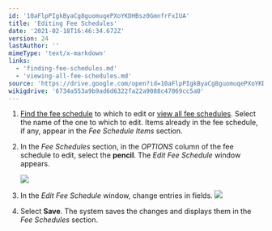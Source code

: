 ```yaml
---
id: '10aFlpPIgkByaCg8guomuqePXoYKDHBsz0GmnfrFxIUA'
title: 'Editing Fee Schedules'
date: '2021-02-18T16:46:34.672Z'
version: 24
lastAuthor: ''
mimeType: 'text/x-markdown'
links:
  - 'finding-fee-schedules.md'
  - 'viewing-all-fee-schedules.md'
source: 'https://drive.google.com/open?id=10aFlpPIgkByaCg8guomuqePXoYKDHBsz0GmnfrFxIUA'
wikigdrive: '6734a553a9b9ad6d6322fa22a9088c47069cc5a0'
---
```

1. [Find the fee schedule](finding-fee-schedules.md) to which to edit or [view all fee schedules](viewing-all-fee-schedules.md). Select the name of the one to which to edit. Items already in the fee schedule, if any, appear in the <em>Fee Schedule Items</em> section.
2. In the <em>Fee Schedules</em> section, in the <em>OPTIONS</em> column of the fee schedule to edit, select the <strong>pencil</strong>. The <em>Edit Fee Schedule</em> window appears.

    ![](../editing-fee-schedules.assets/0674f2209233adcd24a0542da904c632.png)
3. In the <em>Edit Fee Schedule</em> window, change entries in fields.
    ![](../editing-fee-schedules.assets/06525289d9c7f11e18e81cb571b19be6.png)
4. Select <strong>Save</strong>. The system saves the changes and displays them in the <em>Fee Schedules</em> section.
